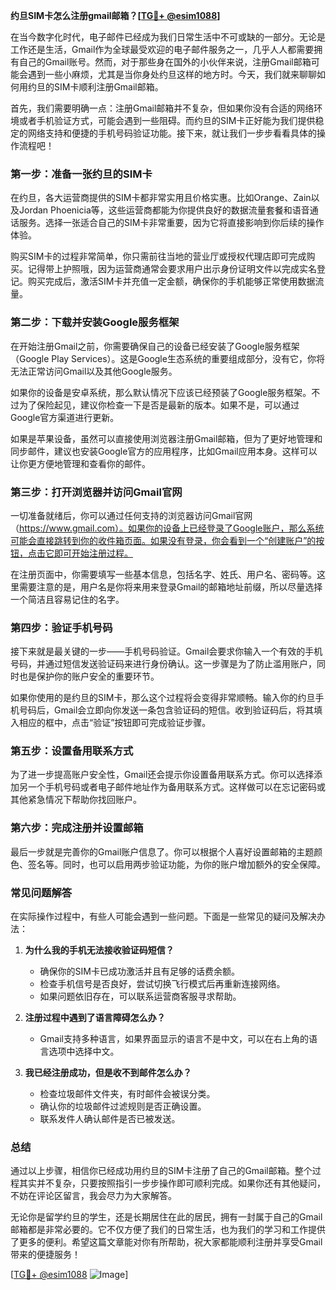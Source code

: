 **约旦SIM卡怎么注册gmail邮箱？[[TG💪+ @esim1088](https://t.me/s/esim1088)]**

在当今数字化时代，电子邮件已经成为我们日常生活中不可或缺的一部分。无论是工作还是生活，Gmail作为全球最受欢迎的电子邮件服务之一，几乎人人都需要拥有自己的Gmail账号。然而，对于那些身在国外的小伙伴来说，注册Gmail邮箱可能会遇到一些小麻烦，尤其是当你身处约旦这样的地方时。今天，我们就来聊聊如何用约旦的SIM卡顺利注册Gmail邮箱。

首先，我们需要明确一点：注册Gmail邮箱并不复杂，但如果你没有合适的网络环境或者手机验证方式，可能会遇到一些阻碍。而约旦的SIM卡正好能为我们提供稳定的网络支持和便捷的手机号码验证功能。接下来，就让我们一步步看看具体的操作流程吧！

### **第一步：准备一张约旦的SIM卡**

在约旦，各大运营商提供的SIM卡都非常实用且价格实惠。比如Orange、Zain以及Jordan Phoenicia等，这些运营商都能为你提供良好的数据流量套餐和语音通话服务。选择一张适合自己的SIM卡非常重要，因为它将直接影响到你后续的操作体验。

购买SIM卡的过程非常简单，你只需前往当地的营业厅或授权代理店即可完成购买。记得带上护照哦，因为运营商通常会要求用户出示身份证明文件以完成实名登记。购买完成后，激活SIM卡并充值一定金额，确保你的手机能够正常使用数据流量。

### **第二步：下载并安装Google服务框架**

在开始注册Gmail之前，你需要确保自己的设备已经安装了Google服务框架（Google Play Services）。这是Google生态系统的重要组成部分，没有它，你将无法正常访问Gmail以及其他Google服务。

如果你的设备是安卓系统，那么默认情况下应该已经预装了Google服务框架。不过为了保险起见，建议你检查一下是否是最新的版本。如果不是，可以通过Google官方渠道进行更新。

如果是苹果设备，虽然可以直接使用浏览器注册Gmail邮箱，但为了更好地管理和同步邮件，建议也安装Google官方的应用程序，比如Gmail应用本身。这样可以让你更方便地管理和查看你的邮件。

### **第三步：打开浏览器并访问Gmail官网**

一切准备就绪后，你可以通过任何支持的浏览器访问Gmail官网（https://www.gmail.com）。如果你的设备上已经登录了Google账户，那么系统可能会直接跳转到你的收件箱页面。如果没有登录，你会看到一个“创建账户”的按钮，点击它即可开始注册过程。

在注册页面中，你需要填写一些基本信息，包括名字、姓氏、用户名、密码等。这里需要注意的是，用户名是你将来用来登录Gmail的邮箱地址前缀，所以尽量选择一个简洁且容易记住的名字。

### **第四步：验证手机号码**

接下来就是最关键的一步——手机号码验证。Gmail会要求你输入一个有效的手机号码，并通过短信发送验证码来进行身份确认。这一步骤是为了防止滥用账户，同时也是保护你的账户安全的重要环节。

如果你使用的是约旦的SIM卡，那么这个过程将会变得非常顺畅。输入你的约旦手机号码后，Gmail会立即向你发送一条包含验证码的短信。收到验证码后，将其填入相应的框中，点击“验证”按钮即可完成验证步骤。

### **第五步：设置备用联系方式**

为了进一步提高账户安全性，Gmail还会提示你设置备用联系方式。你可以选择添加另一个手机号码或者电子邮件地址作为备用联系方式。这样做可以在忘记密码或其他紧急情况下帮助你找回账户。

### **第六步：完成注册并设置邮箱**

最后一步就是完善你的Gmail账户信息了。你可以根据个人喜好设置邮箱的主题颜色、签名等。同时，也可以启用两步验证功能，为你的账户增加额外的安全保障。

### **常见问题解答**

在实际操作过程中，有些人可能会遇到一些问题。下面是一些常见的疑问及解决办法：

1. **为什么我的手机无法接收验证码短信？**
   - 确保你的SIM卡已成功激活并且有足够的话费余额。
   - 检查手机信号是否良好，尝试切换飞行模式后再重新连接网络。
   - 如果问题依旧存在，可以联系运营商客服寻求帮助。

2. **注册过程中遇到了语言障碍怎么办？**
   - Gmail支持多种语言，如果界面显示的语言不是中文，可以在右上角的语言选项中选择中文。

3. **我已经注册成功，但是收不到邮件怎么办？**
   - 检查垃圾邮件文件夹，有时邮件会被误分类。
   - 确认你的垃圾邮件过滤规则是否正确设置。
   - 联系发件人确认邮件是否已被发送。

### **总结**

通过以上步骤，相信你已经成功用约旦的SIM卡注册了自己的Gmail邮箱。整个过程其实并不复杂，只要按照指引一步步操作即可顺利完成。如果你还有其他疑问，不妨在评论区留言，我会尽力为大家解答。

无论你是留学约旦的学生，还是长期居住在此的居民，拥有一封属于自己的Gmail邮箱都是非常必要的。它不仅方便了我们的日常生活，也为我们的学习和工作提供了更多的便利。希望这篇文章能对你有所帮助，祝大家都能顺利注册并享受Gmail带来的便捷服务！

[[TG💪+ @esim1088](https://t.me/s/esim1088) ![Image](https://i.postimg.cc/4NQfJmqS/Snipaste-2025-05-13-00-14-12.png)]